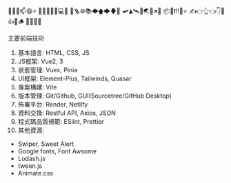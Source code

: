 👋🌱💞️📫😄⚡ 
🚀🔧🚫🏪🔗💻📝
🔩🪜⚙📚🡄🡅🡆🡇🚜
🛩🛦🛰🛫🌏📡🛪🎒
📦🎯❗‼📝⭐
✍👉👆👈👇🏹👍👊🪵
🧑‍🚀🧞👀

主要前端技術
1. 基本語言: HTML, CSS, JS
2. JS框架: Vue2, 3
3. 狀態管理: Vuex, Pinia
4. UI框架: Element-Plus, Tailwinds, Quasar
5. 專案構建: Vite
6. 版本管理: Git/Github, GUI(Sourcetree/GitHub Desktop)
7. 佈署平台: Render, Netlify
8. 資料交換: Restful API, Axios, JSON
9. 程式碼品質規範: ESlint, Prettier
10. 其他資源: 
  - Swiper, Sweet Alert
  - Google fonts, Font Awsome
  - Lodash.js
  - tween.js
  - Animate.css
